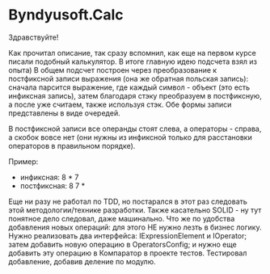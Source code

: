 # Byndyusoft.Calc

Здравствуйте!

Как прочитал описание, так сразу вспомнил, как еще на первом курсе писали подобный калькулятор. В итоге главную идею подсчета взял из опыта)
В общем подсчет построен через преобразование к постфиксной записи выражения (она же обратная польская запись): сначала парсится выражение, где каждый символ - объект (это есть инфиксная запись), 
затем благодаря стэку преобразуем в постфиксную, а после уже считаем, также используя стэк. Обе формы записи представлены в виде очередей.

В постфиксной записи все операнды стоят слева, а операторы - справа, а скобок вовсе нет (они нужны из инфиксной только для расстановки операторов в правильном порядке).

Пример:
 - инфиксная: 8 * 7
 - постфиксная: 8 7 *


Еще ни разу не работал по TDD, но постарался в этот раз следовать этой методологии/технике разработки. Также касательно SOLID - ну тут понятное дело следовал, даже машинально.
Что же по удобства добавления новых операций: для этого НЕ нужно лезть в бизнес логику. Нужно реализовать два интерфейса: IExpressionElement и IOperator; затем добавить новую операцию в OperatorsConfig;
и нужно еще добавить эту операцию в Компаратор в проекте тестов. Тестировал добавление, добавив деление по модулю.
